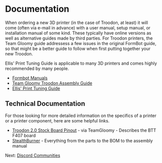 # Documentation
When ordering a new 3D printer (in the case of Troodon, at least) it will come (often via e-mail in advance) with a user manual, setup manual, or installation manual of some kind. These typically have online versions as well as alternative guides made by third parties. For Troodon printers, the Team Gloomy guide addressess a few issues in the original FormBot guide, so that might be a better guide to follow when first putting together your new Troodon. 

Ellis' Print Tuning Guide is applicable to many 3D printers and comes highly recommended by many people.

- [Formbot Manuals](https://www.formbot3d.com/pages/user-manual-53)
- [Team Gloomy Troodon Assembly Guide](https://teamgloomy.github.io/troodon_v2_assembly.html)
- [Ellis' Print Tuning Guide](https://ellis3dp.com/Print-Tuning-Guide/)

## Technical Documentation
For those looking for more detailed information on the specifics of a printer or a printer component, here are some helpful links.

- [Troodon 2.0 Stock Board Pinout](https://teamgloomy.github.io/troodon_v2_pins.html) - via TeamGloomy - Describes the BTT F407 board 
- [StealthBurner](https://vorondesign.com/voron_stealthburner) - Everything from the parts to the BOM to the assembly manual

Next: [Discord Communities](https://github.com/500Foods/WelcomeToTroodon/blob/main/docs/level_0/discord.md)
